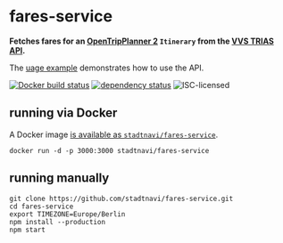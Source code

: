 # fares-service

**Fetches fares for an [OpenTripPlanner 2](https://docs.opentripplanner.org/en/dev-2.x/) `Itinerary` from the [VVS TRIAS API](https://www.openvvs.de/pages/api).**

The [uage example](example/example.sh) demonstrates how to use the API.

[![Docker build status](https://img.shields.io/docker/build/stadtnavi/fares-service.svg)](https://hub.docker.com/r/stadtnavi/fares-service/)
[![dependency status](https://img.shields.io/david/stadtnavi/fares-service.svg)](https://david-dm.org/stadtnavi/fares-service)
![ISC-licensed](https://img.shields.io/github/license/stadtnavi/fares-service.svg)


## running via Docker

A Docker image [is available as `stadtnavi/fares-service`](https://hub.docker.com/r/stadtnavi/fares-service).

```shell
docker run -d -p 3000:3000 stadtnavi/fares-service
```


## running manually

```shell
git clone https://github.com/stadtnavi/fares-service.git
cd fares-service
export TIMEZONE=Europe/Berlin
npm install --production
npm start
```
